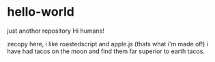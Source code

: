 # hello-world
just another repository
Hi humans!

zecopy here, i like roastedscript and apple.js (thats what i'm made of!)
i have had tacos on the moon and find them far superior to earth tacos.
